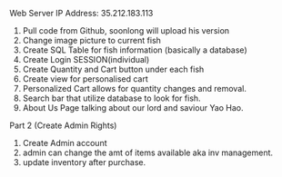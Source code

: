 Web Server IP Address:  35.212.183.113
1. Pull code from Github, soonlong will upload his version
2. Change image picture to current fish
3. Create SQL Table for fish information (basically a database)
4. Create Login SESSION(individual)
5. Create Quantity and Cart button under each fish
6. Create view for personalised cart
7. Personalized Cart allows for quantity changes and removal.
8. Search bar that utilize database to look for fish.
9. About Us Page talking about our lord and saviour Yao Hao. 
   
Part 2 (Create Admin Rights)
1. Create Admin account
2. admin can change the amt of items available aka inv management.
3. update inventory after purchase.

